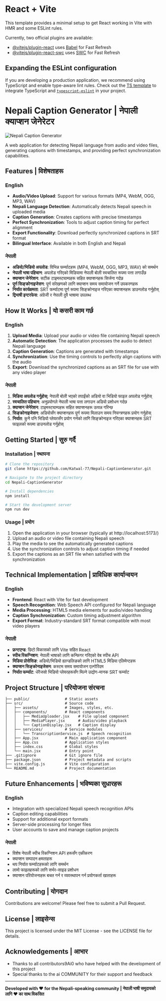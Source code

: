 # React + Vite

This template provides a minimal setup to get React working in Vite with HMR and some ESLint rules.

Currently, two official plugins are available:

- [@vitejs/plugin-react](https://github.com/vitejs/vite-plugin-react/blob/main/packages/plugin-react/README.md) uses [Babel](https://babeljs.io/) for Fast Refresh
- [@vitejs/plugin-react-swc](https://github.com/vitejs/vite-plugin-react-swc) uses [SWC](https://swc.rs/) for Fast Refresh

## Expanding the ESLint configuration

If you are developing a production application, we recommend using TypeScript and enable type-aware lint rules. Check out the [TS template](https://github.com/vitejs/vite/tree/main/packages/create-vite/template-react-ts) to integrate TypeScript and [`typescript-eslint`](https://typescript-eslint.io) in your project.


# Nepali Caption Generator | नेपाली क्याप्शन जेनेरेटर

![Nepali Caption Generator](https://img.shields.io/badge/Nepali-Caption%20Generator-orange)

A web application for detecting Nepali language from audio and video files, generating captions with timestamps, and providing perfect synchronization capabilities.

## Features | विशेषताहरू

### English

- **Audio/Video Upload**: Support for various formats (MP4, WebM, OGG, MP3, WAV)
- **Nepali Language Detection**: Automatically detects Nepali speech in uploaded media
- **Caption Generation**: Creates captions with precise timestamps
- **Perfect Synchronization**: Tools to adjust caption timing for perfect alignment
- **Export Functionality**: Download perfectly synchronized captions in SRT format
- **Bilingual Interface**: Available in both English and Nepali

### नेपाली

- **अडियो/भिडियो अपलोड**: विभिन्न फर्म्याटहरू (MP4, WebM, OGG, MP3, WAV) को समर्थन
- **नेपाली भाषा पहिचान**: अपलोड गरिएको मिडियामा नेपाली बोली स्वचालित रूपमा पत्ता लगाउँछ
- **क्याप्शन जेनेरेशन**: सटीक टाइमस्ट्याम्पहरू सहित क्याप्शनहरू सिर्जना गर्दछ
- **पूर्ण सिङ्क्रोनाइजेसन**: पूर्ण संरेखणको लागि क्याप्शन समय समायोजन गर्ने उपकरणहरू
- **निर्यात कार्यक्षमता**: SRT फर्म्याटमा पूर्ण रूपमा सिङ्क्रोनाइज गरिएका क्याप्शनहरू डाउनलोड गर्नुहोस्
- **द्विभाषी इन्टरफेस**: अंग्रेजी र नेपाली दुवै भाषामा उपलब्ध

## How It Works | यो कसरी काम गर्छ

### English

1. **Upload Media**: Upload your audio or video file containing Nepali speech
2. **Automatic Detection**: The application processes the audio to detect Nepali language
3. **Caption Generation**: Captions are generated with timestamps
4. **Synchronization**: Use the timing controls to perfectly align captions with the audio
5. **Export**: Download the synchronized captions as an SRT file for use with any video player

### नेपाली

1. **मिडिया अपलोड गर्नुहोस्**: नेपाली बोली भएको तपाईंको अडियो वा भिडियो फाइल अपलोड गर्नुहोस्
2. **स्वचालित पहिचान**: अनुप्रयोगले नेपाली भाषा पत्ता लगाउन अडियो प्रशोधन गर्दछ
3. **क्याप्शन जेनेरेशन**: टाइमस्ट्याम्पहरू सहित क्याप्शनहरू उत्पन्न गरिन्छ
4. **सिङ्क्रोनाइजेसन**: अडियोसँग क्याप्शनहरू पूर्ण रूपमा मिलाउन समय नियन्त्रणहरू प्रयोग गर्नुहोस्
5. **निर्यात**: कुनै पनि भिडियो प्लेयरसँग प्रयोग गर्नको लागि सिङ्क्रोनाइज गरिएका क्याप्शनहरू SRT फाइलको रूपमा डाउनलोड गर्नुहोस्

## Getting Started | सुरु गर्दै

### Installation | स्थापना

```bash
# Clone the repository
git clone https://github.com/Katwal-77/Nepali-CaptionGenerator.git

# Navigate to the project directory
cd Nepali-CaptionGenerator

# Install dependencies
npm install

# Start the development server
npm run dev
```

### Usage | प्रयोग

1. Open the application in your browser (typically at http://localhost:5173/)
2. Upload an audio or video file containing Nepali speech
3. Play the media to see the automatically generated captions
4. Use the synchronization controls to adjust caption timing if needed
5. Export the captions as an SRT file when satisfied with the synchronization

## Technical Implementation | प्राविधिक कार्यान्वयन

### English

- **Frontend**: React with Vite for fast development
- **Speech Recognition**: Web Speech API configured for Nepali language
- **Media Processing**: HTML5 media elements for audio/video handling
- **Caption Synchronization**: Custom timing adjustment algorithm
- **Export Format**: Industry-standard SRT format compatible with most video players

### नेपाली

- **फ्रन्टएन्ड**: छिटो विकासको लागि Vite सहित React
- **स्पीच रिकग्निशन**: नेपाली भाषाको लागि कन्फिगर गरिएको वेब स्पीच API
- **मिडिया प्रोसेसिङ**: अडियो/भिडियो ह्यान्डलिङको लागि HTML5 मिडिया एलिमेन्टहरू
- **क्याप्शन सिङ्क्रोनाइजेसन**: कस्टम समय समायोजन एल्गोरिदम
- **निर्यात फर्म्याट**: धेरैजसो भिडियो प्लेयरहरूसँग मिल्ने उद्योग-मानक SRT फर्म्याट

## Project Structure | परियोजना संरचना

```
├── public/                # Static assets
├── src/                   # Source code
│   ├── assets/            # Images, styles, etc.
│   ├── components/        # React components
│   │   ├── MediaUploader.jsx    # File upload component
│   │   ├── MediaPlayer.jsx      # Audio/video playback
│   │   └── CaptionDisplay.jsx   # Caption display
│   ├── services/          # Service modules
│   │   └── TranscriptionService.js  # Speech recognition
│   ├── App.jsx            # Main application component
│   ├── App.css            # Application styles
│   ├── index.css          # Global styles
│   └── main.jsx           # Entry point
├── .gitignore             # Git ignore file
├── package.json           # Project metadata and scripts
├── vite.config.js         # Vite configuration
└── README.md              # Project documentation
```

## Future Enhancements | भविष्यका सुधारहरू

### English

- Integration with specialized Nepali speech recognition APIs
- Caption editing capabilities
- Support for additional export formats
- Server-side processing for longer files
- User accounts to save and manage caption projects

### नेपाली

- विशेष नेपाली स्पीच रिकग्निशन API हरूसँग एकीकरण
- क्याप्शन सम्पादन क्षमताहरू
- थप निर्यात फर्म्याटहरूको लागि समर्थन
- लामो फाइलहरूको लागि सर्भर-साइड प्रशोधन
- क्याप्शन परियोजनाहरू बचत गर्न र व्यवस्थापन गर्न प्रयोगकर्ता खाताहरू

## Contributing | योगदान

Contributions are welcome! Please feel free to submit a Pull Request.

## License | लाइसेन्स

This project is licensed under the MIT License - see the LICENSE file for details.

## Acknowledgements | आभार

- Thanks to all contributors9Ai0 who have helped with the development of this project 
- Special thanks to the ai COMMUNITY for their support and feedback

---

**Developed with ❤️ for the Nepali-speaking community | नेपाली भाषी समुदायको लागि ❤️ का साथ विकसित**
